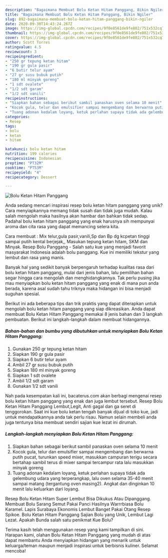 ```yaml
---
description: "Bagaimana Membuat Bolu Ketan Hitam Panggang, Bikin Ngiler"
title: "Bagaimana Membuat Bolu Ketan Hitam Panggang, Bikin Ngiler"
slug: 892-bagaimana-membuat-bolu-ketan-hitam-panggang-bikin-ngiler
date: 2020-09-30T14:43:24.267Z
image: https://img-global.cpcdn.com/recipes/9f0e8561de9fe802/751x532cq70/bolu-ketan-hitam-panggang-foto-resep-utama.jpg
thumbnail: https://img-global.cpcdn.com/recipes/9f0e8561de9fe802/751x532cq70/bolu-ketan-hitam-panggang-foto-resep-utama.jpg
cover: https://img-global.cpcdn.com/recipes/9f0e8561de9fe802/751x532cq70/bolu-ketan-hitam-panggang-foto-resep-utama.jpg
author: Scott Torres
ratingvalue: 4.5
reviewcount: 3
recipeingredient:
- "250 gr tepung ketan hitam"
- "190 gr gula pasir"
- "6 butir telur ayam"
- "27 gr susu bubuk putih"
- "180 ml minyak goreng"
- "1 sdt ovalete"
- "1/2 sdt garam"
- "1/2 sdt vanili"
recipeinstructions:
- "Siapkan bahan sebagai berikut sambil panaskan oven selama 10 menit"
- "Kocok gula, telur dan emulsifier sampai mengembang dan berwarna putih pucat, turunkan speed mixer, masukkan campuran terigu secara bertahap sambil terus di mixer sampai tercampur rata lalu masukkan minyak goreng"
- "Tuang adonan kedalam loyang, ketuk perlahan supaya tidak ada gelembung udara yang terperangkap, lalu oven selama 35-40 menit sampai matang (tergantung oven masing2). Angkat dan dinginkan 10 menit lalu keluarkan dari loyang."
categories:
- Resep
tags:
- bolu
- ketan
- hitam

katakunci: bolu ketan hitam 
nutrition: 199 calories
recipecuisine: Indonesian
preptime: "PT32M"
cooktime: "PT53M"
recipeyield: "4"
recipecategory: Dessert

---
```



![Bolu Ketan Hitam Panggang](https://img-global.cpcdn.com/recipes/9f0e8561de9fe802/751x532cq70/bolu-ketan-hitam-panggang-foto-resep-utama.jpg)

Anda sedang mencari inspirasi resep bolu ketan hitam panggang yang unik? Cara menyiapkannya memang tidak susah dan tidak juga mudah. Kalau salah mengolah maka hasilnya akan hambar dan bahkan tidak sedap. Padahal bolu ketan hitam panggang yang enak harusnya sih mempunyai aroma dan cita rasa yang dapat memancing selera kita.

Cara membuat : Mix telur,gula pasir,vanili,Sp dan Bp dg kcpetan tinggi sampai putih kental berjejak,, Masukan tepung ketan hitam, SKM dan Minyak. Resep Bolu Panggang - Salah satu kue yang menjadi favorit masyarakat Indonesia adalah bolu panggang. Kue ini memiliki tekstur yang lembut dan rasa yang manis.

Banyak hal yang sedikit banyak berpengaruh terhadap kualitas rasa dari bolu ketan hitam panggang, mulai dari jenis bahan, lalu pemilihan bahan segar hingga cara mengolah dan menghidangkannya. Tak perlu pusing jika mau menyiapkan bolu ketan hitam panggang yang enak di mana pun anda berada, karena asal sudah tahu triknya maka hidangan ini bisa menjadi suguhan spesial.


Berikut ini ada beberapa tips dan trik praktis yang dapat diterapkan untuk mengolah bolu ketan hitam panggang yang siap dikreasikan. Anda dapat membuat Bolu Ketan Hitam Panggang memakai 8 jenis bahan dan 3 langkah pembuatan. Berikut ini langkah-langkah dalam membuat hidangannya.

<!--inarticleads1-->

##### Bahan-bahan dan bumbu yang dibutuhkan untuk menyiapkan Bolu Ketan Hitam Panggang:

1. Gunakan 250 gr tepung ketan hitam
1. Siapkan 190 gr gula pasir
1. Siapkan 6 butir telur ayam
1. Ambil 27 gr susu bubuk putih
1. Siapkan 180 ml minyak goreng
1. Siapkan 1 sdt ovalete
1. Ambil 1/2 sdt garam
1. Gunakan 1/2 sdt vanili


Nah pada kesempatan kali ini, bacaterus.com akan berbagi mengenai resep bolu ketan hitam panggang yang enak dan juga lembut tersebut. Resep Bolu Ketan Hitam Panggang Lembut,Legit, Anti gagal dan ga seret di tenggorokan. Saat ini kue bolu ketan tengah banyak dijual di toko kue, jadi untuk mendapatkannya anda tak perlu risau. Namun selain membeli anda juga tentunya bisa membuat sendiri sajian kue lezat ini dirumah. 

<!--inarticleads2-->

##### Langkah-langkah menyiapkan Bolu Ketan Hitam Panggang:

1. Siapkan bahan sebagai berikut sambil panaskan oven selama 10 menit
1. Kocok gula, telur dan emulsifier sampai mengembang dan berwarna putih pucat, turunkan speed mixer, masukkan campuran terigu secara bertahap sambil terus di mixer sampai tercampur rata lalu masukkan minyak goreng
1. Tuang adonan kedalam loyang, ketuk perlahan supaya tidak ada gelembung udara yang terperangkap, lalu oven selama 35-40 menit sampai matang (tergantung oven masing2). Angkat dan dinginkan 10 menit lalu keluarkan dari loyang.


Resep Bolu Ketan Hitam Super Lembut Bisa Dikukus Atau Dipanggang. Membuat Bolu Sarang Semut Pakai Panci Hasilnya Warrrbiasa Bolu Karamel. Lapis Surabaya Ekonomis Lembut Banget Pakai Otang Resep Spikoe. Bolu Ketan Hitam Panggang Sajian Bolu yang Unik, Lembut Lagi Lezat. Apakah Bunda salah satu penikmat Kue Bolu? 

Terima kasih telah menggunakan resep yang kami tampilkan di sini. Harapan kami, olahan Bolu Ketan Hitam Panggang yang mudah di atas dapat membantu Anda menyiapkan hidangan yang menarik untuk keluarga/teman maupun menjadi inspirasi untuk berbisnis kuliner. Selamat mencoba!
